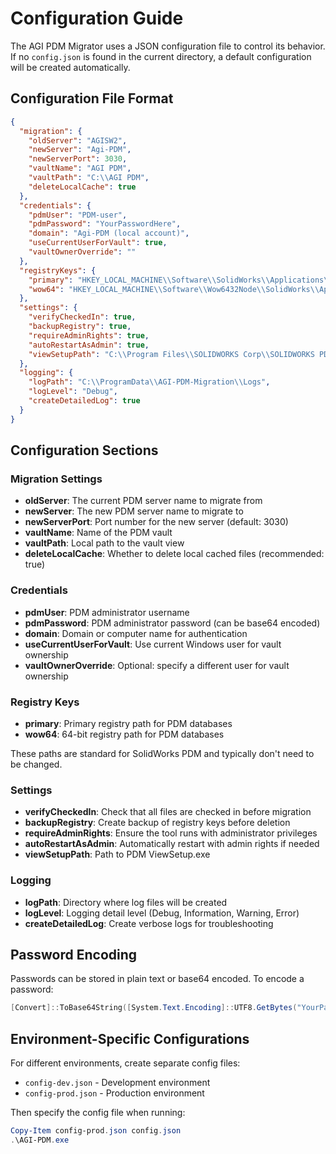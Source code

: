 # Configuration Guide

The AGI PDM Migrator uses a JSON configuration file to control its behavior. If no `config.json` is found in the current directory, a default configuration will be created automatically.

## Configuration File Format

```json
{
  "migration": {
    "oldServer": "AGISW2",
    "newServer": "Agi-PDM",
    "newServerPort": 3030,
    "vaultName": "AGI PDM",
    "vaultPath": "C:\\AGI PDM",
    "deleteLocalCache": true
  },
  "credentials": {
    "pdmUser": "PDM-user",
    "pdmPassword": "YourPasswordHere",
    "domain": "Agi-PDM (local account)",
    "useCurrentUserForVault": true,
    "vaultOwnerOverride": ""
  },
  "registryKeys": {
    "primary": "HKEY_LOCAL_MACHINE\\Software\\SolidWorks\\Applications\\PDMWorks Enterprise\\Databases",
    "wow64": "HKEY_LOCAL_MACHINE\\Software\\Wow6432Node\\SolidWorks\\Applications\\PDMWorks Enterprise\\Databases"
  },
  "settings": {
    "verifyCheckedIn": true,
    "backupRegistry": true,
    "requireAdminRights": true,
    "autoRestartAsAdmin": true,
    "viewSetupPath": "C:\\Program Files\\SOLIDWORKS Corp\\SOLIDWORKS PDM\\ViewSetup.exe"
  },
  "logging": {
    "logPath": "C:\\ProgramData\\AGI-PDM-Migration\\Logs",
    "logLevel": "Debug",
    "createDetailedLog": true
  }
}
```

## Configuration Sections

### Migration Settings

- **oldServer**: The current PDM server name to migrate from
- **newServer**: The new PDM server name to migrate to
- **newServerPort**: Port number for the new server (default: 3030)
- **vaultName**: Name of the PDM vault
- **vaultPath**: Local path to the vault view
- **deleteLocalCache**: Whether to delete local cached files (recommended: true)

### Credentials

- **pdmUser**: PDM administrator username
- **pdmPassword**: PDM administrator password (can be base64 encoded)
- **domain**: Domain or computer name for authentication
- **useCurrentUserForVault**: Use current Windows user for vault ownership
- **vaultOwnerOverride**: Optional: specify a different user for vault ownership

### Registry Keys

- **primary**: Primary registry path for PDM databases
- **wow64**: 64-bit registry path for PDM databases

These paths are standard for SolidWorks PDM and typically don't need to be changed.

### Settings

- **verifyCheckedIn**: Check that all files are checked in before migration
- **backupRegistry**: Create backup of registry keys before deletion
- **requireAdminRights**: Ensure the tool runs with administrator privileges
- **autoRestartAsAdmin**: Automatically restart with admin rights if needed
- **viewSetupPath**: Path to PDM ViewSetup.exe

### Logging

- **logPath**: Directory where log files will be created
- **logLevel**: Logging detail level (Debug, Information, Warning, Error)
- **createDetailedLog**: Create verbose logs for troubleshooting

## Password Encoding

Passwords can be stored in plain text or base64 encoded. To encode a password:

```powershell
[Convert]::ToBase64String([System.Text.Encoding]::UTF8.GetBytes("YourPassword"))
```

## Environment-Specific Configurations

For different environments, create separate config files:
- `config-dev.json` - Development environment
- `config-prod.json` - Production environment

Then specify the config file when running:
```powershell
Copy-Item config-prod.json config.json
.\AGI-PDM.exe
```